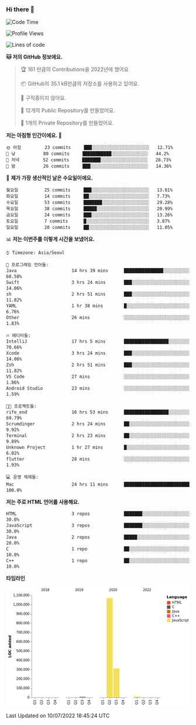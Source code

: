 ### Hi there 👋

<!--
**otm0937/otm0937** is a ✨ _special_ ✨ repository because its `README.md` (this file) appears on your GitHub profile.

Here are some ideas to get you started:

- 🔭 I’m currently working on ...
- 🌱 I’m currently learning ...
- 👯 I’m looking to collaborate on ...
- 🤔 I’m looking for help with ...
- 💬 Ask me about ...
- 📫 How to reach me: ...
- 😄 Pronouns: ...
- ⚡ Fun fact: ...
-->

  <!--START_SECTION:waka-->
![Code Time](http://img.shields.io/badge/Code%20Time-0%20secs-blue)

![Profile Views](http://img.shields.io/badge/Profile%20Views-48-blue)

![Lines of code](https://img.shields.io/badge/%EC%A0%80%EB%8A%94%20%EC%97%AC%ED%83%9C%EA%B9%8C%EC%A7%80%20-1%20Million%20%EC%A4%84%EC%9D%98%20%EC%BD%94%EB%93%9C%EB%A5%BC%20%EC%9E%91%EC%84%B1%ED%96%88%EC%96%B4%EC%9A%94.-blue)

**🐱 저의 GitHub 정보에요.** 

> 🏆 161 만큼의 Contributions을 2022년에 했어요
 > 
> 📦 GitHub의 35.1 kB만큼의 저장소를 사용하고 있어요. 
 > 
> 🚫 구직중이지 않아요.
 > 
> 📜 12개의 Public Repository를 만들었어요. 
 > 
> 🔑 1개의 Private Repository를 만들었어요. 
 > 
**저는 아침형 인간이에요. 🐤** 

```text
🌞 아침         23 commits     ███░░░░░░░░░░░░░░░░░░░░░░   12.71% 
🌆 낮　         80 commits     ███████████░░░░░░░░░░░░░░   44.2% 
🌃 저녁         52 commits     ███████░░░░░░░░░░░░░░░░░░   28.73% 
🌙 밤　         26 commits     ███░░░░░░░░░░░░░░░░░░░░░░   14.36%

```
📅 **제가 가장 생산적인 날은 수요일이에요.** 

```text
월요일          25 commits     ███░░░░░░░░░░░░░░░░░░░░░░   13.81% 
화요일          14 commits     ██░░░░░░░░░░░░░░░░░░░░░░░   7.73% 
수요일          53 commits     ███████░░░░░░░░░░░░░░░░░░   29.28% 
목요일          38 commits     █████░░░░░░░░░░░░░░░░░░░░   20.99% 
금요일          24 commits     ███░░░░░░░░░░░░░░░░░░░░░░   13.26% 
토요일          7 commits      █░░░░░░░░░░░░░░░░░░░░░░░░   3.87% 
일요일          20 commits     ██░░░░░░░░░░░░░░░░░░░░░░░   11.05%

```


📊 **저는 이번주를 이렇게 시간을 보냈어요.** 

```text
⌚︎ Timezone: Asia/Seoul

💬 프로그래밍 언어들: 
Java                     14 hrs 39 mins      ███████████████░░░░░░░░░░   60.58% 
Swift                    3 hrs 24 mins       ███░░░░░░░░░░░░░░░░░░░░░░   14.06% 
sh                       2 hrs 51 mins       ███░░░░░░░░░░░░░░░░░░░░░░   11.82% 
YAML                     1 hr 38 mins        █░░░░░░░░░░░░░░░░░░░░░░░░   6.76% 
Other                    26 mins             ░░░░░░░░░░░░░░░░░░░░░░░░░   1.83%

🔥 에디터들: 
IntelliJ                 17 hrs 5 mins       █████████████████░░░░░░░░   70.66% 
Xcode                    3 hrs 24 mins       ███░░░░░░░░░░░░░░░░░░░░░░   14.06% 
Zsh                      2 hrs 51 mins       ███░░░░░░░░░░░░░░░░░░░░░░   11.82% 
VS Code                  27 mins             ░░░░░░░░░░░░░░░░░░░░░░░░░   1.86% 
Android Studio           23 mins             ░░░░░░░░░░░░░░░░░░░░░░░░░   1.59%

🐱‍💻 프로젝트들: 
rife_end                 16 hrs 53 mins      █████████████████░░░░░░░░   69.79% 
Scrumdinger              2 hrs 24 mins       ██░░░░░░░░░░░░░░░░░░░░░░░   9.92% 
Terminal                 2 hrs 23 mins       ██░░░░░░░░░░░░░░░░░░░░░░░   9.89% 
Unknown Project          1 hr 27 mins        █░░░░░░░░░░░░░░░░░░░░░░░░   6.02% 
flutter                  28 mins             ░░░░░░░░░░░░░░░░░░░░░░░░░   1.93%

💻 운영 체제들: 
Mac                      24 hrs 11 mins      █████████████████████████   100.0%

```

**저는 주로 HTML 언어를 사용해요.** 

```text
HTML                     3 repos             ███████░░░░░░░░░░░░░░░░░░   30.0% 
JavaScript               3 repos             ███████░░░░░░░░░░░░░░░░░░   30.0% 
Java                     2 repos             █████░░░░░░░░░░░░░░░░░░░░   20.0% 
C                        1 repo              ██░░░░░░░░░░░░░░░░░░░░░░░   10.0% 
C++                      1 repo              ██░░░░░░░░░░░░░░░░░░░░░░░   10.0%

```


**타임라인**

![Chart not found](https://raw.githubusercontent.com/otm0937/otm0937/main/charts/bar_graph.png) 


 Last Updated on 10/07/2022 18:45:24 UTC
<!--END_SECTION:waka-->
